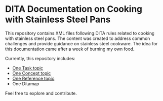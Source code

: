 # DITA Documentation on Cooking with Stainless Steel Pans

This repository contains XML files following DITA rules related to cooking with stainless steel pans. The content was created to address common challenges and provide guidance on stainless steel cookware. The idea for this documentation came after a week of burning my own food. 

Currently, this repository includes:
- [One Task topic](How-to-cook-with-Stainless-Steel-Pans.dita)
- [One Concept topic](WhyStainlessSteel.dita)
- [One Reference topic](StainlessSteelReference.dita)
- One Ditamap

Feel free to explore and contribute.

